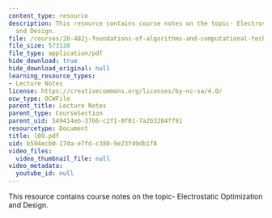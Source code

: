 ```yaml
---
content_type: resource
description: This resource contains course notes on the topic- Electrostatic Optimization
  and Design.
file: /courses/20-482j-foundations-of-algorithms-and-computational-techniques-in-systems-biology-spring-2006/b594ecb017dae7fdc3809e23f49db1f8_l09.pdf
file_size: 573120
file_type: application/pdf
hide_download: true
hide_download_original: null
learning_resource_types:
- Lecture Notes
license: https://creativecommons.org/licenses/by-nc-sa/4.0/
ocw_type: OCWFile
parent_title: Lecture Notes
parent_type: CourseSection
parent_uid: 549414eb-3766-c2f1-0f01-7a2b3284ff91
resourcetype: Document
title: l09.pdf
uid: b594ecb0-17da-e7fd-c380-9e23f49db1f8
video_files:
  video_thumbnail_file: null
video_metadata:
  youtube_id: null
---
```

This resource contains course notes on the topic- Electrostatic Optimization and Design.